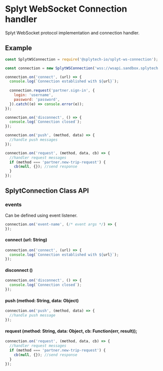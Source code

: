 # Splyt WebSocket Connection handler

Splyt WebSocket protocol implementation and connection handler.

## Example

```js
const SplytWSConnection = require('@splytech-io/splyt-ws-connection');

const connection = new SplytWSConnection('wss://wsapi.sandbox.splytech.io');

connection.on('connect', (url) => {
  console.log(`Connection established with ${url}`);
  
  connection.request('partner.sign-in', {
    login: 'username',
    password: 'password',
  }).catch((e) => console.error(e));
});

connection.on('disconnect', () => {
  console.log(`Connection closed`);
});

connection.on('push', (method, data) => {
  //handle push messages
});

connection.on('request', (method, data, cb) => {
  //handler request messages
  if (method === 'partner.new-trip-request') {
    cb(null, {}); //send response
  }
});

```

## SplytConnection Class API

### events
Can be defined using event listener.

```js
connection.on('event-name', (/* event args */) => {
});
```
#### connect (url: String)

```js
connection.on('connect', (url) => {
  console.log(`Connection established with ${url}`);
});
```
#### disconnect ()

```js
connection.on('disconnect', () => {
  console.log(`Connection closed`);
});
```
#### push (method: String, data: Object)

```js
connection.on('push', (method, data) => {
  //handle push message
});
```

#### request (method: String, data: Object, cb: Function(err, result));

```js
connection.on('request', (method, data, cb) => {
  //handler request messages
  if (method === 'partner.new-trip-request') {
    cb(null, {}); //send response
  }
});
```